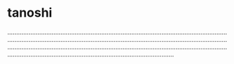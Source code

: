 # tanoshi
..................................................................................................................................................................................................................................................................................................................................................................................................................................................................................